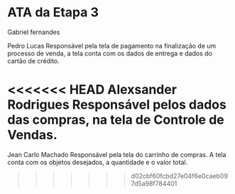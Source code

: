 # ATA da Etapa 3
Gabriel fernandes

Pedro Lucas
    Responsável pela tela de pagamento na finalização de um processo de venda, a tela conta com os dados de entrega e dados do cartão de crédito.

<<<<<<< HEAD
Alexsander Rodrigues
    Responsável pelos dados das compras, na tela de Controle de Vendas.
=======
Jean Carlo Machado
    Responsável pela tela do carrinho de compras. A tela conta com os objetos desejados, a quantidade e o valor total.
>>>>>>> d02cbf60fcbd27e04f6e0caeb097d5a98f784401
